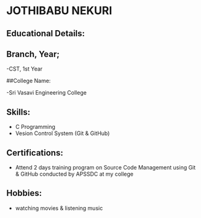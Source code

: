 # JOTHIBABU NEKURI

## Educational Details:

## Branch, Year;

-CST, 1st Year

##College Name:

-Sri Vasavi Engineering College

## Skills:

- C Programming
- Vesion Control System (Git & GitHub)

## Certifications:

- Attend 2 days training program on Source Code Management using Git & GitHub conducted by APSSDC at my college

## Hobbies:

- watching movies & listening music
